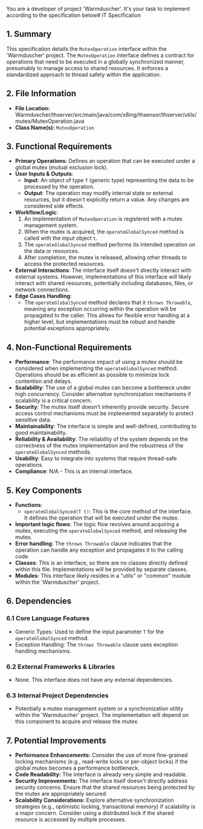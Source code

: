 You are a developer of project 'Warmduscher'. It's your task to implement according to the specification below# IT Specification

## 1. Summary

This specification details the `MutexOperation` interface within the 'Warmduscher' project. The `MutexOperation` interface defines a contract for operations that need to be executed in a globally synchronized manner, presumably to manage access to shared resources. It enforces a standardized approach to thread safety within the application.

## 2. File Information
- **File Location:** Warmduscher/thserver/src/main/java/com/x8ing/thsensor/thserver/utils/mutex/MutexOperation.java
- **Class Name(s):** `MutexOperation`

## 3. Functional Requirements

- **Primary Operations**: Defines an operation that can be executed under a global mutex (mutual exclusion lock).
- **User Inputs & Outputs**:
    - **Input**: An object of type `T` (generic type) representing the data to be processed by the operation.
    - **Output**:  The operation may modify internal state or external resources, but it doesn't explicitly return a value.  Any changes are considered side effects.
- **Workflow/Logic**:
    1.  An implementation of `MutexOperation` is registered with a mutex management system.
    2.  When the mutex is acquired, the `operateGlobalSynced` method is called with the input object `t`.
    3.  The `operateGlobalSynced` method performs its intended operation on the data or resources.
    4.  After completion, the mutex is released, allowing other threads to access the protected resources.
- **External Interactions**: The interface itself doesn't directly interact with external systems. However, implementations of this interface *will* likely interact with shared resources, potentially including databases, files, or network connections.
- **Edge Cases Handling**:
    - The `operateGlobalSynced` method declares that it `throws Throwable`, meaning any exception occurring within the operation will be propagated to the caller. This allows for flexible error handling at a higher level, but implementations must be robust and handle potential exceptions appropriately.

## 4. Non-Functional Requirements

- **Performance**: The performance impact of using a mutex should be considered when implementing the `operateGlobalSynced` method.  Operations should be as efficient as possible to minimize lock contention and delays.
- **Scalability**:  The use of a global mutex can become a bottleneck under high concurrency.  Consider alternative synchronization mechanisms if scalability is a critical concern.
- **Security**: The mutex itself doesn't inherently provide security. Secure access control mechanisms must be implemented separately to protect sensitive data.
- **Maintainability**: The interface is simple and well-defined, contributing to good maintainability.
- **Reliability & Availability**: The reliability of the system depends on the correctness of the mutex implementation and the robustness of the `operateGlobalSynced` methods.
- **Usability**: Easy to integrate into systems that require thread-safe operations.
- **Compliance**: N/A - This is an internal interface.

## 5. Key Components

- **Functions**:
    - `operateGlobalSynced(T t)`: This is the core method of the interface. It defines the operation that will be executed under the mutex.
- **Important logic flows**: The logic flow revolves around acquiring a mutex, executing the `operateGlobalSynced` method, and releasing the mutex.
- **Error handling**: The `throws Throwable` clause indicates that the operation can handle any exception and propagates it to the calling code.
- **Classes**: This is an interface, so there are no classes directly defined within this file. Implementations will be provided by separate classes.
- **Modules**: This interface likely resides in a "utils" or "common" module within the 'Warmduscher' project.

## 6. Dependencies

### 6.1 Core Language Features
- Generic Types: Used to define the input parameter `T` for the `operateGlobalSynced` method.
- Exception Handling:  The `throws Throwable` clause uses exception handling mechanisms.

### 6.2 External Frameworks & Libraries
- None. This interface does not have any external dependencies.

### 6.3 Internal Project Dependencies
- Potentially a mutex management system or a synchronization utility within the 'Warmduscher' project. The implementation will depend on this component to acquire and release the mutex.

## 7. Potential Improvements

- **Performance Enhancements:** Consider the use of more fine-grained locking mechanisms (e.g., read-write locks or per-object locks) if the global mutex becomes a performance bottleneck.
- **Code Readability:** The interface is already very simple and readable.
- **Security Improvements:** The interface itself doesn't directly address security concerns. Ensure that the shared resources being protected by the mutex are appropriately secured.
- **Scalability Considerations:** Explore alternative synchronization strategies (e.g., optimistic locking, transactional memory) if scalability is a major concern. Consider using a distributed lock if the shared resource is accessed by multiple processes.